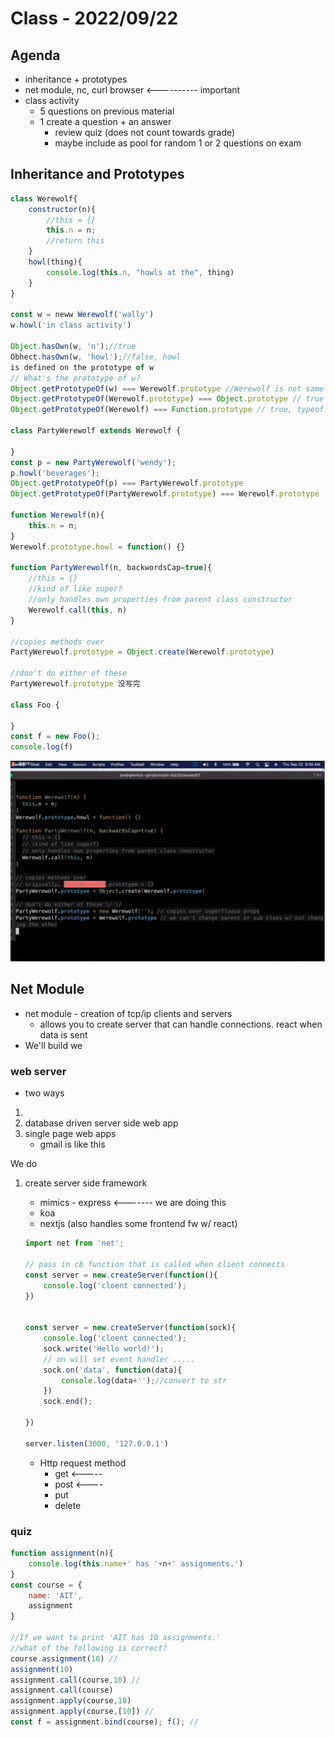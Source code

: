# Class - 2022/09/22

## Agenda

* inheritance + prototypes
* net module, nc, curl browser <---------- important
* class activity
    * 5 questions on previous material
    * 1 create a question + an answer
        * review quiz (does not count towards grade)
        * maybe include as pool for random 1 or 2 questions on exam

## Inheritance and Prototypes

```javascript
class Werewolf{
    constructor(n){
        //this = {}
        this.n = n;
        //return this
    }
    howl(thing){
        console.log(this.n, "howls at the", thing)
    }
}

const w = neww Werewolf('wally')
w.howl('in class activity')

Object.hasOwn(w, 'n');//true
Obhect.hasOwn(w, 'howl');//false, howl
is defined on the prototype of w
// What's the prototype of w?
Object.getPrototypeOf(w) === Werewolf.prototype //Werewolf is not same as Werewolf.prototype
Object.getPrototypeOf(Werewolf.prototype) === Object.prototype // true (Werewolf is just an object)
Object.getPrototypeOf(Werewolf) === Function.prototype // true, typeof Werewolf is function

class PartyWerewolf extends Werewolf {
    
}
const p = new PartyWerewolf('wendy');
p.howl('beverages');
Object.getPrototypeOf(p) === PartyWerewolf.prototype
Object.getPrototypeOf(PartyWerewolf.prototype) === Werewolf.prototype

function Werewolf(n){
    this.n = n;
}
Werewolf.prototype.howl = function() {}

function PartyWerewolf(n, backwordsCap=true){
    //this = {}
    //kind of like super?
    //only handles own properties from parent class constructor
    Werewolf.call(this, n)
}

//copies methods over
PartyWerewolf.prototype = Object.create(Werewolf.prototype)

//don't do either of these 
PartyWerewolf.prototype 没写完

class Foo {
    
}
const f = new Foo();
console.log(f)
```

![image-20220922095649387](./image-20220922095649387.png)

## Net Module

* net module - creation of tcp/ip clients and servers
    * allows you to create server that can handle connections. react when data is sent
* We'll build we

### web server

* two ways 

1. 
2. database driven server side web app
3. single page web apps
    * gmail is like this

We do

1. create server side framework

    * mimics - express <------- we are doing this
    * koa
    * nextjs (also handles some frontend fw w/ react)

    ```javascript
    import net from 'net';
    
    // pass in cb function that is called when client connects
    const server = new.createServer(function(){
        console.log('cloent connected');
    })
    
    
    const server = new.createServer(function(sock){
        console.log('cloent connected');
        sock.write('Hello world!');
        // on will set event handler .....
        sock.on('data', function(data){
            console.log(data+'');//convert to str
        })
        sock.end();
        
    })
    
    server.listen(3000, '127.0.0.1')
    ```

    * Http request method
        * get <-----
        * post <----
        * put
        * delete





### quiz

```javascript
function assignment(n){
    console.log(this.name+' has '+n+' assignments.')
}
const course = {
    name: 'AIT',
    assignment
}

//If we want to print 'AIT has 10 assignments.'
//what of the following is correct?
course.assignment(10) //
assignment(10)
assignment.call(course,10) //
assignment.call(course)
assignment.apply(course,10)
assignment.apply(course,[10]) //
const f = assignment.bind(course); f(); //
```